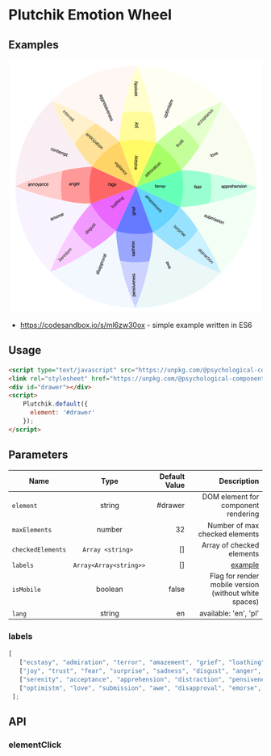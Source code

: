 # Plutchik Emotion Wheel

## Examples
<p align="center"> 
<a href="https://kwarpechowski.github.io/Components-for-psychological-research/app/plutchik/samples/simple/index.html"><img src="https://github.com/kwarpechowski/Components-for-psychological-research/blob/master/packages/plutchik/sample.png" width="500"/></a>
</p>

* https://codesandbox.io/s/ml6zw30ox - simple example written in ES6

## Usage
```html
<script type="text/javascript" src="https://unpkg.com/@psychological-components/plutchik@0.1.10/umd/plutchik.js"></script>
<link rel="stylesheet" href="https://unpkg.com/@psychological-components/plutchik@0.1.10/lib/theme-core.css">
<div id="drawer"></div>
<script>
    Plutchik.default({
      element: '#drawer'
    });
</script>
```

## Parameters

| Name        | Type            | Default Value  | Description |
| ----------- |:---------------:| --------------:|------------:|
| `element`   | string  | #drawer | DOM element for component rendering |
| `maxElements`| number | 32 | Number of max checked elements |
| `checkedElements` |  ``Array <string> ``  | [] | Array of checked elements |
| `labels`    | ``Array<Array<string>> ``  | [] |  [example](#labels) |
| `isMobile`   | boolean  | false | Flag for render mobile version (without white spaces) |
| `lang` | string | en | available: 'en', 'pl'|


### labels<a name="labels"></a>
```javascript
[
   ["ecstasy", "admiration", "terror", "amazement", "grief", "loathing", "rage", "vigilance"],
   ["joy", "trust", "fear", "surprise", "sadness", "disgust", "anger", "anticipation"],
   ["serenity", "acceptance", "apprehension", "distraction", "pensiveness", "boredom", "annoyance", "interest"],
   ["optimistm", "love", "submission", "awe", "disapproval", "emorse", "contempt", "aggressiveness"]
 ];
```

## API
### elementClick
